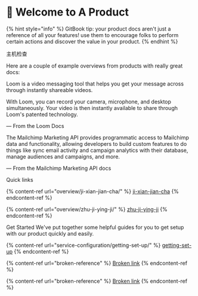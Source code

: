 # 👋 Welcome to A Product

{% hint style="info" %}
GitBook tip: your product docs aren't just a reference of all your features! use them to encourage folks to perform certain actions and discover the value in your product.
{% endhint %}

主机检查

Here are a couple of example overviews from products with really great docs:

Loom is a video messaging tool that helps you get your message across through instantly shareable videos.

With Loom, you can record your camera, microphone, and desktop simultaneously. Your video is then instantly available to share through Loom's patented technology.

— From the Loom Docs

The Mailchimp Marketing API provides programmatic access to Mailchimp data and functionality, allowing developers to build custom features to do things like sync email activity and campaign analytics with their database, manage audiences and campaigns, and more.

— From the Mailchimp Marketing API docs

Quick links

{% content-ref url="overview/ji-xian-jian-cha/" %}
[ji-xian-jian-cha](overview/ji-xian-jian-cha/)
{% endcontent-ref %}

{% content-ref url="overview/zhu-ji-ying-ji/" %}
[zhu-ji-ying-ji](overview/zhu-ji-ying-ji/)
{% endcontent-ref %}

Get Started We've put together some helpful guides for you to get setup with our product quickly and easily.

{% content-ref url="service-configuration/getting-set-up/" %}
[getting-set-up](service-configuration/getting-set-up/)
{% endcontent-ref %}

{% content-ref url="broken-reference" %}
[Broken link](broken-reference)
{% endcontent-ref %}

{% content-ref url="broken-reference" %}
[Broken link](broken-reference)
{% endcontent-ref %}
